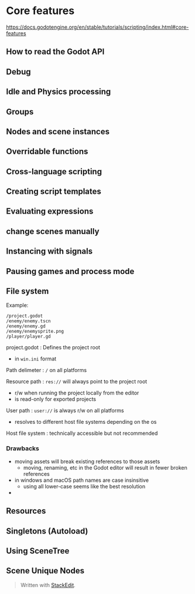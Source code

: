 # Core features
https://docs.godotengine.org/en/stable/tutorials/scripting/index.html#core-features

## How to read the Godot API

## Debug

## Idle and Physics processing

## Groups

## Nodes and scene instances

## Overridable functions

## Cross-language scripting

## Creating script templates

## Evaluating expressions

## change scenes manually

## Instancing with signals


## Pausing games and process mode

## File system
Example:
```
/project.godot
/enemy/enemy.tscn
/enemy/enemy.gd
/enemy/enemysprite.png
/player/player.gd
```
project.godot
: Defines the project root
* in `win.ini` format

Path delimeter
: `/` on all platforms

Resource path
: `res://` will always point to the project root
* r/w when running the project locally from the editor
* is read-only for exported projects

User path
: `user://` is always r/w on all platforms
* resolves to different host file systems depending on the os

Host file system
: technically accessible but not recommended

### Drawbacks
* moving assets will break existing references to those assets
	* moving, renaming, etc in the Godot editor will result in fewer broken references
* in windows and macOS path names are case insinsitive
	* using all lower-case seems like the best resolution
* 

## Resources

## Singletons (Autoload)

## Using SceneTree

## Scene Unique Nodes


> Written with [StackEdit](https://stackedit.io/).
<!--stackedit_data:
eyJoaXN0b3J5IjpbMTM3MTM3OTQxMywtMTAwMDkwNTY4OSw3NT
cwMDcxMjVdfQ==
-->